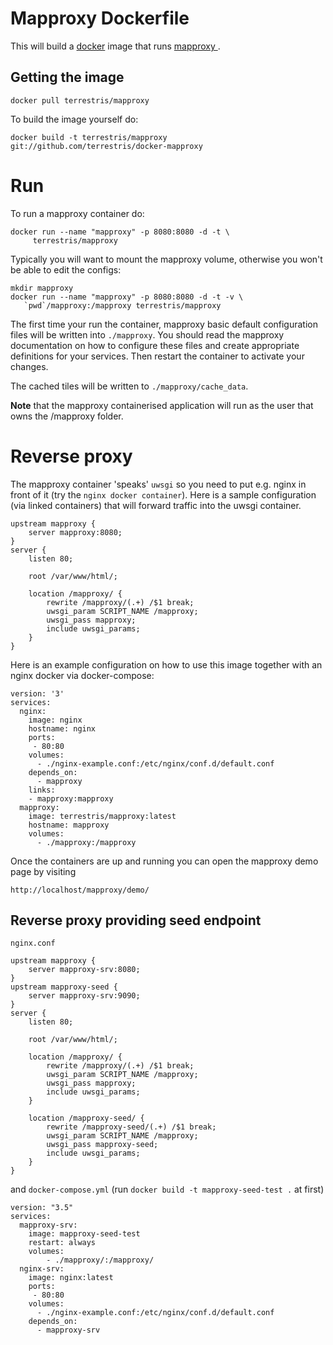 # Mapproxy Dockerfile

This will build a [docker](http://www.docker.com/) image that runs [mapproxy
](http://mapproxy.org).

## Getting the image

```
docker pull terrestris/mapproxy
```

To build the image yourself do:

```
docker build -t terrestris/mapproxy git://github.com/terrestris/docker-mapproxy
```

# Run

To run a mapproxy container do:

```
docker run --name "mapproxy" -p 8080:8080 -d -t \
     terrestris/mapproxy
```

Typically you will want to mount the mapproxy volume, otherwise you won't be
able to edit the configs:

```
mkdir mapproxy
docker run --name "mapproxy" -p 8080:8080 -d -t -v \
   `pwd`/mapproxy:/mapproxy terrestris/mapproxy
```

The first time your run the container, mapproxy basic default configuration
files will be written into ``./mapproxy``. You should read the mapproxy documentation
on how to configure these files and create appropriate definitions for
your services. Then restart the container to activate your changes.

The cached tiles will be written to ``./mapproxy/cache_data``.

**Note** that the mapproxy containerised application will run as the user that
owns the /mapproxy folder.

# Reverse proxy

The mapproxy container 'speaks' ``uwsgi`` so you need to put e.g. nginx in front of it
(try the ``nginx docker container``). Here is a sample configuration (via linked
containers) that will forward traffic into the uwsgi container.

```
upstream mapproxy {
    server mapproxy:8080;
}
server {
    listen 80;

    root /var/www/html/;

    location /mapproxy/ {
        rewrite /mapproxy/(.+) /$1 break;
        uwsgi_param SCRIPT_NAME /mapproxy;
        uwsgi_pass mapproxy;
        include uwsgi_params;
    }
}
```

Here is an example configuration on how to use this image together with an nginx docker via docker-compose:

```
version: '3'
services:
  nginx:
    image: nginx
    hostname: nginx
    ports:
     - 80:80
    volumes:
      - ./nginx-example.conf:/etc/nginx/conf.d/default.conf
    depends_on:
      - mapproxy
    links:
    - mapproxy:mapproxy
  mapproxy:
    image: terrestris/mapproxy:latest
    hostname: mapproxy
    volumes:
      - ./mapproxy:/mapproxy
```

Once the containers are up and running you can open the mapproxy demo page by visiting

```
http://localhost/mapproxy/demo/
```

## Reverse proxy providing seed endpoint
`nginx.conf`
```
upstream mapproxy {
    server mapproxy-srv:8080;
}
upstream mapproxy-seed {
    server mapproxy-srv:9090;
}
server {
    listen 80;

    root /var/www/html/;

    location /mapproxy/ {
        rewrite /mapproxy/(.+) /$1 break;
        uwsgi_param SCRIPT_NAME /mapproxy;
        uwsgi_pass mapproxy;
        include uwsgi_params;
    }

    location /mapproxy-seed/ {
        rewrite /mapproxy-seed/(.+) /$1 break;
        uwsgi_param SCRIPT_NAME /mapproxy;
        uwsgi_pass mapproxy-seed;
        include uwsgi_params;
    }
}
```
and `docker-compose.yml` (run `docker build -t mapproxy-seed-test .` at first)

```
version: "3.5"
services:
  mapproxy-srv:
    image: mapproxy-seed-test
    restart: always
    volumes:
        - ./mapproxy/:/mapproxy/
  nginx-srv:
    image: nginx:latest
    ports:
     - 80:80
    volumes:
      - ./nginx-example.conf:/etc/nginx/conf.d/default.conf
    depends_on:
      - mapproxy-srv
```
